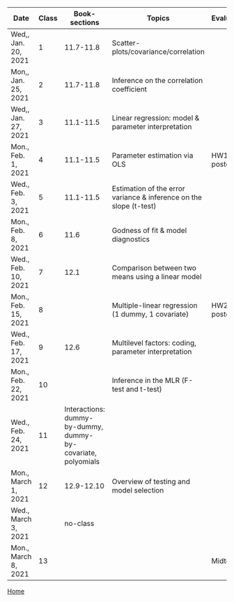 
| Date	| Class | Book-sections |	Topics	| Evaluation |
|-------|-------|---------------|---------|------------|
| Wed,, Jan. 20, 2021	| 1 |	11.7-11.8	| Scatter-plots/covariance/correlation | |	
| Mon,, Jan. 25, 2021| 	2|11.7-11.8|	Inference on the correlation coefficient| |
| Wed,, Jan. 27, 2021	   |  3	           |11.1-11.5 |Linear regression: model & parameter interpretation||	
| Mon., Feb. 1, 2021  |  4		       |11.1-11.5|   Parameter estimation via OLS	|HW1-posted|	
| Wed., Feb. 3, 2021  | 	5| 11.1-11.5|	Estimation of the error variance & inference on the slope (t-test) | |
| Mon., Feb. 8, 2021	   | 	6|	11.6|	Godness of fit & model diagnostics|	 |
| Wed., Feb. 10, 2021  | 7	|12.1|	Comparison between two means using a linear model	| |
| Mon., Feb. 15, 2021	   | 	8	|	|Multiple-linear regression (1 dummy, 1 covariate)	|HW2-posted|
| Wed., Feb. 17, 2021   | 	9	|12.6	|Multilevel factors: coding, parameter interpretation	| |
| Mon., Feb. 22, 2021	   | 	10	| | Inference in the MLR (F-test and t-test)|	  |
| Wed., Feb. 24, 2021  | 	11	|	Interactions: dummy-by-dummy, dummy-by-covariate, polyomials | |	
| Mon., March 1, 2021	   | 12	|12.9-12.10	| Overview of testing and model selection | |	
| Wed., March 3, 2021	   | | no-class	|  | |	
| Mon., March 8, 2021  | 	13	|	| | Midterm |	


[Home](https://github.com/gdlc/EPI809)
